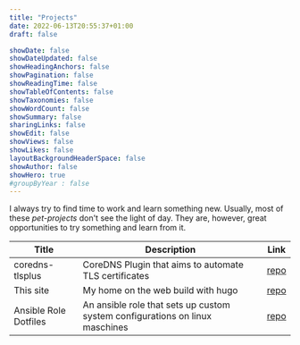 ```yaml
---
title: "Projects"
date: 2022-06-13T20:55:37+01:00
draft: false

showDate: false
showDateUpdated: false
showHeadingAnchors: false
showPagination: false
showReadingTime: false
showTableOfContents: false
showTaxonomies: false
showWordCount: false
showSummary: false
sharingLinks: false
showEdit: false
showViews: false
showLikes: false
layoutBackgroundHeaderSpace: false
showAuthor: false
showHero: true
#groupByYear : false
---
```


I always try to find time to work and learn something new. Usually, most of these _pet-projects_ don't see the light of day. They are, however, great opportunities to try something and learn from it.

<table>
    <thead>
        <tr>
            <th>Title</th>
            <th>Description</th>
            <th>Link</th>
        </tr>
    </thead>
    <tbody>
         <tr>
            <td>coredns-tlsplus</td>
            <td>CoreDNS Plugin that aims to automate TLS certificates</td>
            <td><a target="_blank" href="https://github.com/mariuskimmina/coredns-tlsplus">repo</a></td>
        </tr>
         <tr>
            <td>This site</td>
            <td>My home on the web build with hugo</td>
            <td><a target="_blank" href="https://github.com/mariuskimmina/blog">repo</a></td>
        </tr>
         <tr>
            <td>Ansible Role Dotfiles</td>
            <td>An ansible role that sets up custom system configurations on linux maschines</td>
            <td><a target="_blank" href="https://github.com/mariuskimmina/ansible-role-dotfiles">repo</a></td>
        </tr>
    </tbody>
</table>
